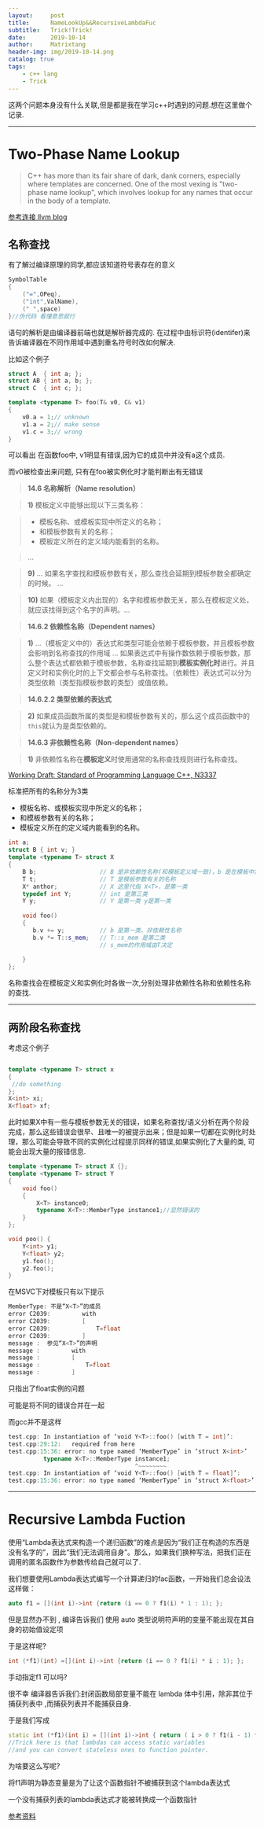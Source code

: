 ```yaml
---
layout:     post
title:      NameLookUp&&RecursiveLambdaFuc
subtitle:   Trick!Trick!
date:       2019-10-14
author:     Matrixtang
header-img: img/2019-10-14.png
catalog: true
tags:
    - c++ lang
    - Trick
---
```

这两个问题本身没有什么关联,但是都是我在学习c++时遇到的问题.想在这里做个记录.

------

# Two-Phase Name Lookup



>C++ has more than its fair share of dark, dank corners, especially where
>templates are concerned. One of the most vexing is "two-phase name 
>lookup", which involves lookup for any names that occur in the body of a
>template. 

[参考连接 llvm blog](http://blog.llvm.org/2009/12/dreaded-two-phase-name-lookup.html)



## 名称查找

有了解过编译原理的同学,都应该知道符号表存在的意义

```c++
SymbolTable
{
	("=",OPeq),
	("int",ValName),
	(" ",space)
}//伪代码 看懂意思就行

```



语句的解析是由编译器前端也就是解析器完成的. 在过程中由标识符(identifer)来告诉编译器在不同作用域中遇到重名符号时改如何解决.

比如这个例子

```c++
struct A  { int a; };
struct AB { int a, b; };
struct C  { int c; };

template <typename T> foo(T& v0, C& v1)
{
    v0.a = 1;// unknown
    v1.a = 2;// make sense
    v1.c = 3;// wrong
}
```

可以看出  在函数foo中, v1明显有错误,因为它的成员中并没有a这个成员.

而v0被检查出来问题, 只有在foo被实例化时才能判断出有无错误



> **14.6 名称解析（Name resolution）**

> **1)** 模板定义中能够出现以下三类名称：

> - 模板名称、或模板实现中所定义的名称；
> - 和模板参数有关的名称；
> - 模板定义所在的定义域内能看到的名称。

> …

> **9)** … 如果名字查找和模板参数有关，那么查找会延期到模板参数全都确定的时候。 …

> **10)** 如果（模板定义内出现的）名字和模板参数无关，那么在模板定义处，就应该找得到这个名字的声明。…

> **14.6.2 依赖性名称（Dependent names）**

> **1)** …（模板定义中的）表达式和类型可能会依赖于模板参数，并且模板参数会影响到名称查找的作用域 …  如果表达式中有操作数依赖于模板参数，那么整个表达式都依赖于模板参数，名称查找延期到**模板实例化时**进行。并且定义时和实例化时的上下文都会参与名称查找。（依赖性）表达式可以分为类型依赖（类型指模板参数的类型）或值依赖。

> **14.6.2.2 类型依赖的表达式**

> **2)** 如果成员函数所属的类型是和模板参数有关的，那么这个成员函数中的`this`就认为是类型依赖的。

> **14.6.3 非依赖性名称（Non-dependent names）**

> **1)** 非依赖性名称在**模板定义**时使用通常的名称查找规则进行名称查找。

[Working Draft: Standard of Programming Language C++, N3337](http://www.open-std.org/jtc1/sc22/wg21/docs/papers/2012/n3337.pdf)



标准把所有的名称分为3类

- 模板名称、或模板实现中所定义的名称；
- 和模板参数有关的名称；
- 模板定义所在的定义域内能看到的名称。

```c++
int a;
struct B { int v; }
template <typename T> struct X
{
    B b;                  // B 是非依赖性名称(和模板定义域一致)，b 是在模板中定义的名称
    T t;                  // T 是模板参数有关的名称
    X* anthor;            // X 这里代指 X<T>，是第一类
    typedef int Y;        // int 是第三类
    Y y;                  // Y 是第一类 y是第一类
    
    void foo() 
    {
       b.v += y;          // b 是第一类，非依赖性名称
       b.v *= T::s_mem;   // T::s_mem 是第二类
                          // s_mem的作用域由T决定
                         
    }
};
```

名称查找会在模板定义和实例化时各做一次,分别处理非依赖性名称和依赖性名称的查找.

----



## 两阶段名称查找

考虑这个例子

```c++

template <typename T> struct x
{
 //do something     
};
X<int> xi; 
X<float> xf;

```

此时如果X中有一些与模板参数无关的错误，如果名称查找/语义分析在两个阶段完成，那么这些错误会很早、且唯一的被提示出来；但是如果一切都在实例化时处理，那么可能会导致不同的实例化过程提示同样的错误,如果实例化了大量的类, 可能会出现大量的报错信息.

```c++
template <typename T> struct X {};
template <typename T> struct Y
{
	void foo()
	{
		X<T> instance0;
		typename X<T>::MemberType instance1;//显然错误的
	}
};

void poo() {
	Y<int> y1;
	Y<float> y2;
	y1.foo();
	y2.foo();
}
```

在MSVC下对模板只有以下提示

```c++
MemberType: 不是“X<T>”的成员
error C2039:         with
error C2039:         [
error C2039:             T=float
error C2039:         ]
message :  参见“X<T>”的声明
message :         with
message :         [
message :             T=float
message :         ]
```

只指出了float实例的问题

可能是将不同的错误合并在一起



而gcc并不是这样

```c++
test.cpp: In instantiation of ‘void Y<T>::foo() [with T = int]’:
test.cpp:29:12:   required from here
test.cpp:15:36: error: no type named ‘MemberType’ in ‘struct X<int>’
          typename X<T>::MemberType instance1;
                                    ^~~~~~~~~
test.cpp: In instantiation of ‘void Y<T>::foo() [with T = float]’:
test.cpp:15:36: error: no type named ‘MemberType’ in ‘struct X<float>’
```









-----------



# Recursive Lambda Fuction

​		使用“Lambda表达式来构造一个递归函数”的难点是因为“我们正在构造的东西是没有名字的”，因此“我们无法调用自身”。那么，如果我们换种写法，把我们正在调用的匿名函数作为参数传给自己就可以了.

我们想要使用Lambda表达式编写一个计算递归的fac函数，一开始我们总会设法这样做：

```c++
auto f1 = [](int i)->int {return (i == 0 ? f1(i) * 1 : 1); };
```



但是显然办不到 , 编译告诉我们 使用 auto 类型说明符声明的变量不能出现在其自身的初始值设定项

于是这样呢?

```c++
int (*f1)(int) =[](int i)->int {return (i == 0 ? f1(i) * i : 1); };
```



手动指定f1 可以吗?

很不幸 编译器告诉我们:封闭函数局部变量不能在 lambda 体中引用，除非其位于捕获列表中 ,而捕获列表并不能捕获自身.

于是我们写成

```c++
static int (*f1)(int i) = [](int i)->int { return ( i > 0 ? f1(i - 1) * i : 1 ); };
//Trick here is that lambdas can access static variables
//and you can convert stateless ones to function pointer.
```

为啥要这么写呢?

将f1声明为静态变量是为了让这个函数指针不被捕获到这个lambda表达式

一个没有捕获列表的lambda表达式才能被转换成一个函数指针

[参考资料](https://en.cppreference.com/w/cpp/language/lambda)



